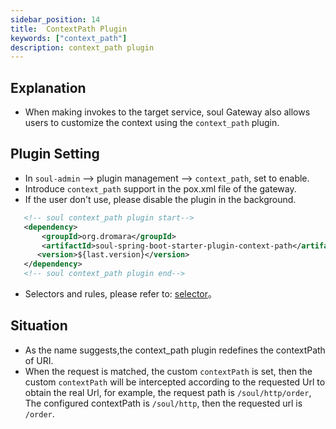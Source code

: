 ```yaml
---
sidebar_position: 14
title:  ContextPath Plugin
keywords: ["context_path"]
description: context_path plugin
---
```


## Explanation

* When making invokes to the target service, soul Gateway also allows users to customize the context using the `context_path` plugin.

## Plugin Setting

* In `soul-admin` --> plugin management --> `context_path`, set to enable.
* Introduce `context_path` support in the pox.xml file of the gateway.
* If the user don't use, please disable the plugin in the background.

```xml
   <!-- soul context_path plugin start-->
   <dependency>
       <groupId>org.dromara</groupId>
       <artifactId>soul-spring-boot-starter-plugin-context-path</artifactId>
      <version>${last.version}</version>
   </dependency>
   <!-- soul context_path plugin end-->
``` 

* Selectors and rules, please refer to: [selector](../selector-and-rule)。
 
## Situation

* As the name suggests,the context_path plugin redefines the contextPath of URI.
* When the request is matched, the custom `contextPath` is set, then the custom `contextPath` will be intercepted according to the requested Url to obtain the real Url, for example, the request path is `/soul/http/order`,
  The configured contextPath is `/soul/http`, then the requested url is `/order`.
